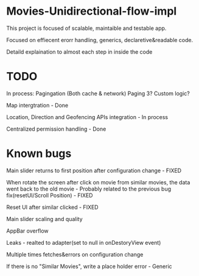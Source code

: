 # Movies-Unidirectional-flow-impl

This project is focused of scalable, maintaible and testable app.

Focused on effiecent erorr handling, generics, declaretive&readable code.

Detaild explaination to almost each step in inside the code

# TODO

In process: Pagingation (Both cache & network) Paging 3? Custom logic?

Map intergtration - Done

Location, Direction and Geofencing APIs integration - In process

Centralized permission handling - Done

# Known bugs

Main slider returns to first position after configuration change - FIXED

When rotate the screen after click on movie from similar movies, the data went back to the old movie - Probably related to the previous bug fix(resetUI/Scroll Position) - FIXED

Reset UI after similar clicked - FIXED

Main slider scaling and quality

AppBar overflow

Leaks - realted to adapter(set to null in onDestoryView event)

Multiple times fetches&errors on configuration change

If there is no "Similar Movies", write a place holder error - Generic









